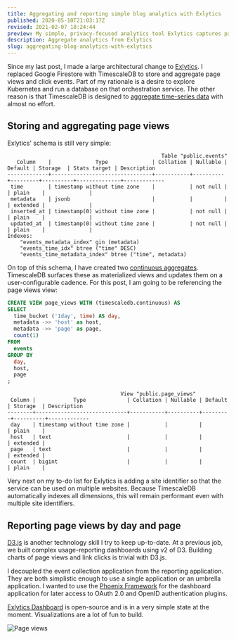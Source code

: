 ```yaml
---
title: Aggregating and reporting simple blog analytics with Exlytics
published: 2020-05-10T21:03:17Z
revised: 2021-02-07 18:24:44
preview: My simple, privacy-focused analytics tool Exlytics captures page views and link clicks. Here's how I aggregate and display those analytics.
description: Aggregate analytics from Exlytics
slug: aggregating-blog-analytics-with-exlytics
---
```


Since my last post, I made a large architectural change to [Exlytics](https://github.com/corybuecker/exlytics). I replaced Google Firestore with TimescaleDB to store and aggregate page views and click events. Part of my rationale is a desire to explore Kubernetes and run a database on that orchestration service. The other reason is that TimescaleDB is designed to [aggregate time-series data](https://docs.timescale.com/latest/using-timescaledb/continuous-aggregates) with almost no effort.

## Storing and aggregating page views

Exlytics' schema is still very simple:

```markup
                                                 Table "public.events"
   Column    |              Type              | Collation | Nullable | Default | Storage  | Stats target | Description
-------------+--------------------------------+-----------+----------+---------+----------+--------------+-------------
 time        | timestamp without time zone    |           | not null |         | plain    |              |
 metadata    | jsonb                          |           |          |         | extended |              |
 inserted_at | timestamp(0) without time zone |           | not null |         | plain    |              |
 updated_at  | timestamp(0) without time zone |           | not null |         | plain    |              |
Indexes:
    "events_metadata_index" gin (metadata)
    "events_time_idx" btree ("time" DESC)
    "events_time_metadata_index" btree ("time", metadata)
```

On top of this schema, I have created two [continuous aggregates](https://docs.timescale.com/latest/using-timescaledb/continuous-aggregates). TimescaleDB surfaces these as materialized views and updates them on a user-configurable cadence. For this post, I am going to be referencing the page views view:

```sql
CREATE VIEW page_views WITH (timescaledb.continuous) AS
SELECT
  time_bucket ('1day', time) AS day,
  metadata ->> 'host' as host,
  metadata ->> 'page' as page,
  count(1)
FROM
  events
GROUP BY
  day,
  host,
  page
;
```

```markup
                                    View "public.page_views"
 Column |            Type             | Collation | Nullable | Default | Storage  | Description
--------+-----------------------------+-----------+----------+---------+----------+-------------
 day    | timestamp without time zone |           |          |         | plain    |
 host   | text                        |           |          |         | extended |
 page   | text                        |           |          |         | extended |
 count  | bigint                      |           |          |         | plain    |
```

Very next on my to-do list for Exlytics is adding a site identifier so that the service can be used on multiple websites. Because TimescaleDB automatically indexes all dimensions, this will remain performant even with multiple site identifiers.

## Reporting page views by day and page

[D3.js](https://d3js.org/) is another technology skill I try to keep up-to-date. At a previous  job, we built complex usage-reporting dashboards using v2 of D3.  Building charts of page views and link clicks is trivial with D3.js.

I decoupled the event collection application from the reporting application. They are both simplistic enough to use a single application or  an umbrella application. I wanted to use the [Phoenix Framework](https://www.phoenixframework.org/) for the dashboard application for later access to OAuth 2.0 and OpenID authentication plugins.

[Exlytics Dashboard](https://github.com/corybuecker/exlytics-dashboard) is open-source and is in a very simple state at the moment. Visualizations are a lot of fun to build.

![Page views](/images/007-aggregating-blog-analytics-with-exlytics-page-views.png)
